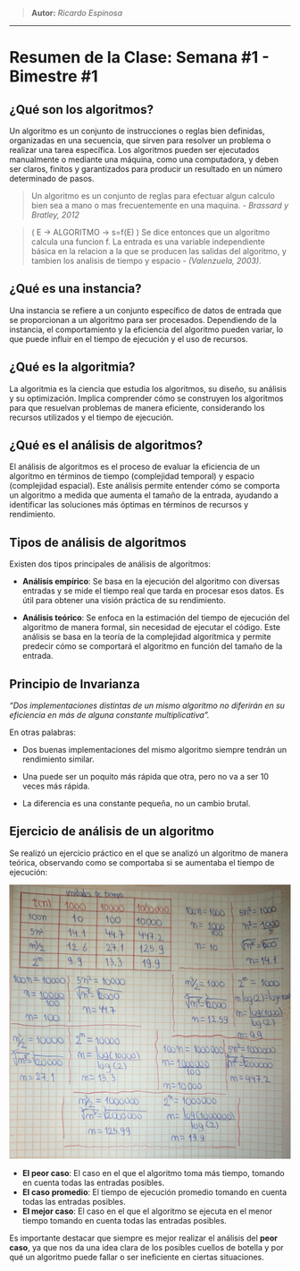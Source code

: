 > **Autor:** *Ricardo Espinosa*
---
# Resumen de la Clase: Semana #1 - Bimestre #1

## ¿Qué son los algoritmos?
Un algoritmo es un conjunto de instrucciones o reglas bien definidas, organizadas en una secuencia, que sirven para resolver un problema o realizar una tarea específica. Los algoritmos pueden ser ejecutados manualmente o mediante una máquina, como una computadora, y deben ser claros, finitos y garantizados para producir un resultado en un número determinado de pasos.

> Un algoritmo es un conjunto de reglas para efectuar algun calculo bien sea a mano o mas frecuentemente en una maquina. *- Brassard y Bratley, 2012*

> ( E -> ALGORITMO ->  s=f(E) ) Se dice entonces que un algoritmo calcula una funcion f. La entrada es una variable independiente básica en la relacion a la que se producen las salidas del algoritmo, y tambien los analisis de tiempo y espacio *- (Valenzuela, 2003)*.

## ¿Qué es una instancia?
Una instancia se refiere a un conjunto específico de datos de entrada que se proporcionan a un algoritmo para ser procesados. Dependiendo de la instancia, el comportamiento y la eficiencia del algoritmo pueden variar, lo que puede influir en el tiempo de ejecución y el uso de recursos.

## ¿Qué es la algoritmia?
La algoritmia es la ciencia que estudia los algoritmos, su diseño, su análisis y su optimización. Implica comprender cómo se construyen los algoritmos para que resuelvan problemas de manera eficiente, considerando los recursos utilizados y el tiempo de ejecución.

## ¿Qué es el análisis de algoritmos?
El análisis de algoritmos es el proceso de evaluar la eficiencia de un algoritmo en términos de tiempo (complejidad temporal) y espacio (complejidad espacial). Este análisis permite entender cómo se comporta un algoritmo a medida que aumenta el tamaño de la entrada, ayudando a identificar las soluciones más óptimas en términos de recursos y rendimiento.

## Tipos de análisis de algoritmos
Existen dos tipos principales de análisis de algoritmos:

- **Análisis empírico**: Se basa en la ejecución del algoritmo con diversas entradas y se mide el tiempo real que tarda en procesar esos datos. Es útil para obtener una visión práctica de su rendimiento.
  
- **Análisis teórico**: Se enfoca en la estimación del tiempo de ejecución del algoritmo de manera formal, sin necesidad de ejecutar el código. Este análisis se basa en la teoría de la complejidad algorítmica y permite predecir cómo se comportará el algoritmo en función del tamaño de la entrada.

## Principio de Invarianza
*“Dos implementaciones distintas
de un mismo algoritmo no diferirán en su eficiencia en más
de alguna constante multiplicativa”.*

En otras palabras:

- Dos buenas implementaciones del mismo algoritmo siempre tendrán un rendimiento similar.

- Una puede ser un poquito más rápida que otra, pero no va a ser 10 veces más rápida.

- La diferencia es una constante pequeña, no un cambio brutal.

## Ejercicio de análisis de un algoritmo
Se realizó un ejercicio práctico en el que se analizó un algoritmo de manera teórica, observando como se comportaba si se aumentaba el tiempo de ejecución:

![Ejercicio clase 1](/source/recursos/ejercicio_clase1.jpeg)

- **El peor caso**: El caso en el que el algoritmo toma más tiempo, tomando en cuenta todas las entradas posibles.
- **El caso promedio**: El tiempo de ejecución promedio tomando en cuenta todas las entradas posibles.
- **El mejor caso**: El caso en el que el algoritmo se ejecuta en el menor tiempo tomando en cuenta todas las entradas posibles.

Es importante destacar que siempre es mejor realizar el análisis del **peor caso**, ya que nos da una idea clara de los posibles cuellos de botella y por qué un algoritmo puede fallar o ser ineficiente en ciertas situaciones.